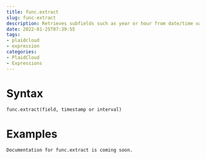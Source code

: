 ```yaml
---
title: func.extract
slug: func-extract
description: Retrieves subfields such as year or hour from date/time values
date: 2022-01-25T07:39:55
tags:
- plaidcloud
- expression
categories:
- PlaidCloud
- Expressions
---
```



# Syntax



```
func.extract(field, timestamp or interval)
```


# Examples



```
Documentation for func.extract is coming soon.
```
